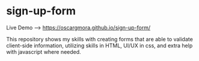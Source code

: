 # sign-up-form

Live Demo --> https://oscargmora.github.io/sign-up-form/

This repository shows my skills with creating forms that are able to validate client-side information, utilizing skills in HTML, UI/UX in css, and extra help with javascript where needed.
